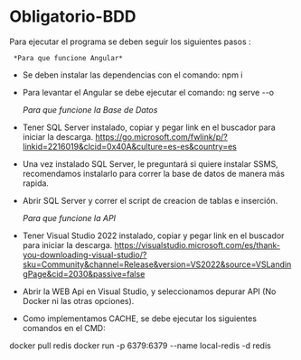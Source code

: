 # Obligatorio-BDD


Para ejecutar el programa se deben seguir los siguientes pasos : 

     *Para que funcione Angular*

- Se deben instalar las dependencias con el comando: npm i
- Para levantar el Angular se debe ejecutar el comando: ng serve --o

    *Para que funcione la Base de Datos*

 - Tener SQL Server instalado, copiar y pegar link en el buscador para iniciar la descarga. https://go.microsoft.com/fwlink/p/?linkid=2216019&clcid=0x40A&culture=es-es&country=es
   
 - Una vez instalado SQL Server, le preguntará si quiere instalar SSMS, recomendamos instalarlo para correr la base de datos de manera más rapida.
   
 - Abrir SQL Server y correr el script de creacion de tablas e inserción.
   

   *Para que funcione la API*

 - Tener Visual Studio 2022 instalado, copiar y pegar link en el buscador para iniciar la descarga. https://visualstudio.microsoft.com/es/thank-you-downloading-visual-studio/?sku=Community&channel=Release&version=VS2022&source=VSLandingPage&cid=2030&passive=false

 - Abrir la WEB Api en Visual Studio, y seleccionamos depurar API (No Docker ni las otras opciones).

 - Como implementamos CACHE, se debe ejecutar los siguientes comandos en el CMD:
 
docker pull redis
docker run -p 6379:6379 --name local-redis -d redis
